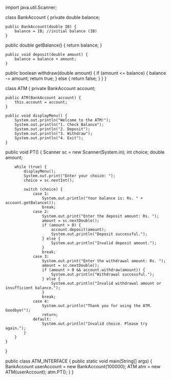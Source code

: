 import java.util.Scanner;

class BankAccount {
    private double balance;

    public BankAccount(double IB) {
        balance = IB; //initial balance (IB)
    }
 public double getBalance() {
        return balance;
    }

    public void deposit(double amount) {
        balance = balance + amount;
    }
public boolean withdraw(double amount) {
        if (amount <= balance) {
               balance -= amount;
            return true;
        } else {
             return false;
        }
    }
}

class ATM {
    private BankAccount account;

    public ATM(BankAccount account) {
        this.account = account;
    }

    public void displayMenu() {
        System.out.println("Welcome to the ATM!");
        System.out.println("1. Check Balance");
        System.out.println("2. Deposit");
        System.out.println("3. Withdraw");
        System.out.println("4. Exit");
    }
  public void PT() {
        Scanner sc = new Scanner(System.in);
        int choice;
        double amount;

        while (true) {
            displayMenu();
            System.out.print("Enter your choice: ");
            choice = sc.nextInt();

            switch (choice) {
                case 1:
                    System.out.println("Your balance is: Rs. " + account.getBalance());
                    break;
                case 2:
                    System.out.print("Enter the deposit amount: Rs. ");
                    amount = sc.nextDouble();
                    if (amount > 0) {
                        account.deposit(amount);
                        System.out.println("Deposit successful.");
                    } else {
                        System.out.println("Invalid deposit amount.");
                    }
                    break;
                case 3:
                    System.out.print("Enter the withdrawal amount: Rs. ");
                    amount = sc.nextDouble();
                    if (amount > 0 && account.withdraw(amount)) {
                        System.out.println("Withdrawal successful.");
                    } else {
                        System.out.println("Invalid withdrawal amount or insufficient balance.");
                    }
                    break;
                case 4:
                    System.out.println("Thank you for using the ATM. Goodbye!");
                    return;
                default:
                    System.out.println("Invalid choice. Please try again.");
            }
        }
    }
}

public class ATM_INTERFACE {
    public static void main(String[] args) {
        BankAccount userAccount = new BankAccount(100000); 
        ATM atm = new ATM(userAccount);
        atm.PT();
    }
}



